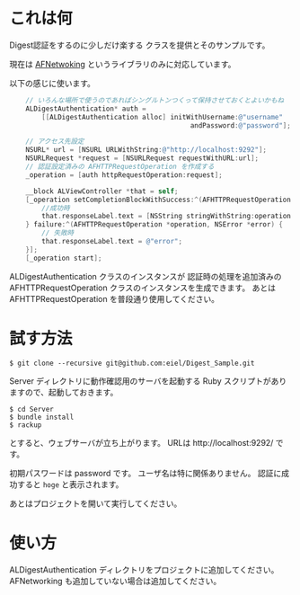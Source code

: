 # これは何

 Digest認証をするのに少しだけ楽する クラスを提供とそのサンプルです。

現在は [AFNetwoking](https://github.com/AFNetworking/AFNetworking) というライブラリのみに対応しています。

以下の感じに使います。

```Objective-C
    // いろんな場所で使うのであればシングルトンつくって保持させておくとよいかもね
    ALDigestAuthentication* auth =
        [[ALDigestAuthentication alloc] initWithUsername:@"username"
                                             andPassword:@"password"];

    // アクセス先設定
    NSURL* url = [NSURL URLWithString:@"http://localhost:9292"];
    NSURLRequest *request = [NSURLRequest requestWithURL:url];
    // 認証設定済みの AFHTTPRequestOperation を作成する
    _operation = [auth httpRequestOperation:request];

    __block ALViewController *that = self;
    [_operation setCompletionBlockWithSuccess:^(AFHTTPRequestOperation *operation, id responseObject) {
        //成功時
        that.responseLabel.text = [NSString stringWithString:operation.responseString];
    } failure:^(AFHTTPRequestOperation *operation, NSError *error) {
        // 失敗時
        that.responseLabel.text = @"error";
    }];
    [_operation start];
```

ALDigestAuthentication クラスのインスタンスが 認証時の処理を追加済みの AFHTTPRequestOperation クラスのインスタンスを生成できます。
あとは AFHTTPRequestOperation を普段通り使用してください。

# 試す方法

```
$ git clone --recursive git@github.com:eiel/Digest_Sample.git
```

Server ディレクトリに動作確認用のサーバを起動する Ruby スクリプトがありますので、起動しておきます。

```
$ cd Server
$ bundle install
$ rackup
```

とすると、ウェブサーバが立ち上がります。
URLは http://localhost:9292/ です。

初期パスワードは password です。
ユーザ名は特に関係ありません。
認証に成功すると `hoge` と表示されます。

あとはプロジェクトを開いて実行してください。

# 使い方

ALDigestAuthentication ディレクトリをプロジェクトに追加してください。
AFNetworking も追加していない場合は追加してください。